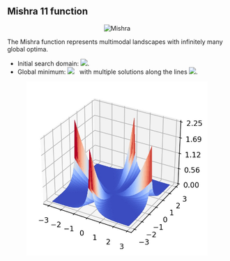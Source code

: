 ## Mishra 11 function

<div align="center"> <img src="https://latex.codecogs.com/svg.latex?&space;f(\mathbf{x})=\biggl[\frac{1}{d}\sum_{i=1}^d|x_i|-(\prod_{i=1}^d|x_i|)^{\frac{1}{d}}\biggl]^2." title="Mishra" /> </div>

The Mishra function represents multimodal landscapes with infinitely many global optima. 
- Initial search domain: <img src="https://latex.codecogs.com/svg.latex?&space;\mathbf{x}\in[-3,3]^d" title=" "/>.
- Global minimum: <img src="https://latex.codecogs.com/svg.latex?&space;f(\mathbf{x}_{opt})=0" title=" "/> &nbsp; with multiple solutions along the lines <img src="https://latex.codecogs.com/svg.latex?&space;|x_1|=|x_2|=\ldots=|x_d|" title=" "/>.

<div align="center"> 
  <img src="image/Mishra.jpg" alt="Mishta" height="400"/> 
  <! <img src="image/mishra_error_plot.jpg" alt="error" height="380"/> 
</div>



